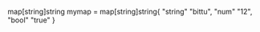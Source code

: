 map[string]string mymap = map[string]string{
    "string" "bittu",
    "num" "12",
    "bool" "true"
}